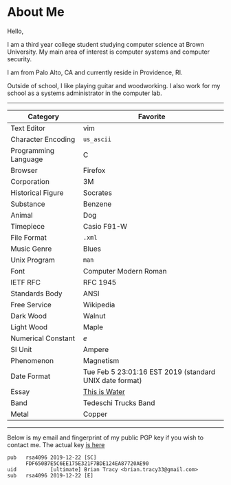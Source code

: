 # About Me

Hello,

I am a third year college student studying computer science at Brown University.
My main area of interest is computer systems and computer security.

I am from Palo Alto, CA and currently reside in Providence, RI.

Outside of school, I like playing guitar and woodworking. I also work for my
school as a systems administrator in the computer lab.

---

| Category | Favorite |
|----------|----------|
| Text Editor | vim |
| Character Encoding | `us_ascii` |
| Programming Language | C |
| Browser | Firefox |
| Corporation | 3M |
| Historical Figure | Socrates |
| Substance | Benzene |
| Animal | Dog |
| Timepiece | Casio F91-W |
| File Format | `.xml` |
| Music Genre | Blues |
| Unix Program | `man` |
| Font | Computer Modern Roman |
| IETF RFC | RFC 1945 |
| Standards Body | ANSI |
| Free Service | Wikipedia |
| Dark Wood | Walnut |
| Light Wood | Maple |
| Numerical Constant | *e* |
| SI Unit | Ampere |
| Phenomenon | Magnetism |
| Date Format | Tue Feb 5 23:01:16 EST 2019 (standard UNIX date format) |
| Essay | [This is Water](/resources/this_is_water.pdf)
| Band | Tedeschi Trucks Band |
| Metal | Copper |

---

Below is my email and fingerprint of my public PGP key if you wish to contact me. The actual key [is here](/briantracy_gpg.txt)
```
pub   rsa4096 2019-12-22 [SC]
      FDF650B7E5C6EE175E321F7BDE124EA87720AE90
uid           [ultimate] Brian Tracy <brian.tracy33@gmail.com>
sub   rsa4096 2019-12-22 [E]
```
